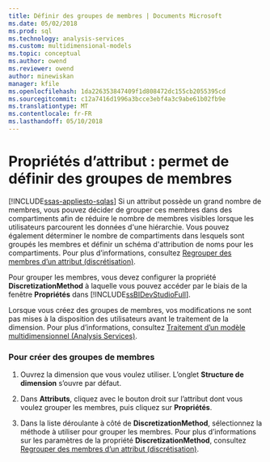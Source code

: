 ```yaml
---
title: Définir des groupes de membres | Documents Microsoft
ms.date: 05/02/2018
ms.prod: sql
ms.technology: analysis-services
ms.custom: multidimensional-models
ms.topic: conceptual
ms.author: owend
ms.reviewer: owend
author: minewiskan
manager: kfile
ms.openlocfilehash: 1da226353847409f1d808472dc155cb2055395cd
ms.sourcegitcommit: c12a7416d1996a3bcce3ebf4a3c9abe61b02fb9e
ms.translationtype: MT
ms.contentlocale: fr-FR
ms.lasthandoff: 05/10/2018
---
```

# <a name="attribute-properties---define-member-groups"></a>Propriétés d’attribut : permet de définir des groupes de membres
[!INCLUDE[ssas-appliesto-sqlas](../../includes/ssas-appliesto-sqlas.md)]
  Si un attribut possède un grand nombre de membres, vous pouvez décider de grouper ces membres dans des compartiments afin de réduire le nombre de membres visibles lorsque les utilisateurs parcourent les données d'une hiérarchie. Vous pouvez également déterminer le nombre de compartiments dans lesquels sont groupés les membres et définir un schéma d'attribution de noms pour les compartiments. Pour plus d’informations, consultez [Regrouper des membres d’un attribut &#40;discrétisation&#41;](../../analysis-services/multidimensional-models/attribute-properties-group-attribute-members.md).  
  
 Pour grouper les membres, vous devez configurer la propriété **DiscretizationMethod** à laquelle vous pouvez accéder par le biais de la fenêtre **Propriétés** dans [!INCLUDE[ssBIDevStudioFull](../../includes/ssbidevstudiofull-md.md)].  
  
 Lorsque vous créez des groupes de membres, vos modifications ne sont pas mises à la disposition des utilisateurs avant le traitement de la dimension. Pour plus d’informations, consultez [Traitement d’un modèle multidimensionnel &#40;Analysis Services&#41;](../../analysis-services/multidimensional-models/processing-a-multidimensional-model-analysis-services.md).  
  
### <a name="to-create-member-groups"></a>Pour créer des groupes de membres  
  
1.  Ouvrez la dimension que vous voulez utiliser. L’onglet **Structure de dimension** s’ouvre par défaut.  
  
2.  Dans **Attributs**, cliquez avec le bouton droit sur l’attribut dont vous voulez grouper les membres, puis cliquez sur **Propriétés**.  
  
3.  Dans la liste déroulante à côté de **DiscretizationMethod**, sélectionnez la méthode à utiliser pour grouper les membres. Pour plus d’informations sur les paramètres de la propriété **DiscretizationMethod**, consultez [Regrouper des membres d’un attribut &#40;discrétisation&#41;](../../analysis-services/multidimensional-models/attribute-properties-group-attribute-members.md).  
  
  
